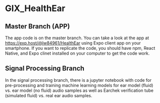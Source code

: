 # GIX_HealthEar
## Master Branch (APP)
The app code is on the master branch. You can take a look at the app at https://exp.host/@lw84961/HealthEar using Expo client app on your smartphone. If you want to replicate the code, you should have npm, React Native, and Expo clinet installed on your computer to get the code work.

## Signal Processing Branch
In the signal processing branch, there is a jupyter notebook with code for pre-processing and training machine learning models for ear model (fluid) vs. ear model (no fluid) audio samples as well as Earchek verification tube (simulated fluid) vs. real ear audio samples.

